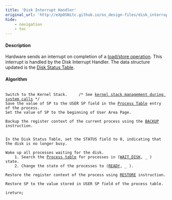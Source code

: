 ```yaml
---
title: 'Disk Interrupt Handler'
original_url: 'http://eXpOSNitc.github.io/os_design-files/disk_interrupt.html'
hide:
    - navigation
    - toc
---
```


#### Description
Hardware sends an interrupt on completion of a [load/store operation](../arch-spec/instruction-set.md). This interrupt is handled by the Disk Interrupt Handler. The data structure updated is the [Disk Status Table](mem-ds.md#disk-status-table).


#### Algorithm


<pre><code>
Switch to the Kernel Stack. 	/* See <a href="../../os-design/stack-smcall/">kernel stack management during system calls</a> */
Save the value of SP to the USER SP field in the <a href="../../os-design/process-table/">Process Table</a> entry of the process.
Set the value of SP to the beginning of User Area Page.

Backup the register context of the current process using the <a href="../../arch-spec/instruction-set/">BACKUP</a> instruction.


In the Disk Status Table, set the STATUS field to 0, indicating that the disk is no longer busy.

Wake up all processes waiting for the disk.
    1. Search the <a href="../../os-design/process-table/" target="_blank">Process table</a> for processes in (<a href="../../support-tools/constants/" target="_blank">WAIT_DISK</a>, _ ) state.
    2. Change the state of the processes to (<a href="../../support-tools/constants/" target="_blank">READY</a>, _ ).

Restore the register context of the process using <a href="../../arch-spec/instruction-set/">RESTORE</a> instruction.

Restore SP to the value stored in USER SP field of the process table.

ireturn;
</code></pre>